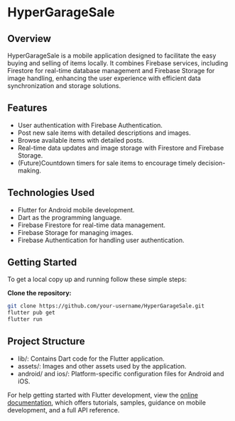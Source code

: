 # HyperGarageSale

## Overview
HyperGarageSale is a mobile application designed to facilitate the easy buying and selling of items locally. It combines Firebase services, including Firestore for real-time database management and Firebase Storage for image handling, enhancing the user experience with efficient data synchronization and storage solutions.

## Features
- User authentication with Firebase Authentication.
- Post new sale items with detailed descriptions and images.
- Browse available items with detailed posts.
- Real-time data updates and image storage with Firestore and Firebase Storage.
- (Future)Countdown timers for sale items to encourage timely decision-making.

## Technologies Used
- Flutter for Android mobile development.
- Dart as the programming language.
- Firebase Firestore for real-time data management.
- Firebase Storage for managing images.
- Firebase Authentication for handling user authentication.

## Getting Started
To get a local copy up and running follow these simple steps:

**Clone the repository:**
   ```sh
   git clone https://github.com/your-username/HyperGarageSale.git
   flutter pub get
   flutter run
   ```
## Project Structure
- lib/: Contains Dart code for the Flutter application.
- assets/: Images and other assets used by the application.
- android/ and ios/: Platform-specific configuration files for Android and iOS.

For help getting started with Flutter development, view the
[online documentation](https://docs.flutter.dev/), which offers tutorials,
samples, guidance on mobile development, and a full API reference.

